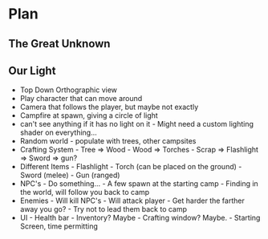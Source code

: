 # Plan

## The Great Unknown

## Our Light

- Top Down Orthographic view
- Play character that can move around
- Camera that follows the player, but maybe not exactly
- Campfire at spawn, giving a circle of light
- can't see anything if it has no light on it
        - Might need a custom lighting shader on everything...
- Random world
        - populate with trees, other campsites
- Crafting System
        - Tree => Wood
        - Wood => Torches
        - Scrap => Flashlight
                => Sword
                => gun? 
- Different Items
        - Flashlight
        - Torch (can be placed on the ground)
        - Sword (melee)
        - Gun (ranged)
- NPC's
        - Do something...
        - A few spawn at the starting camp
        - Finding in the world, will follow you back to camp
- Enemies
        - Will kill NPC's
        - Will attack player
        - Get harder the farther away you go?
        - Try not to lead them back to camp
- UI
        - Health bar
        - Inventory? Maybe
        - Crafting window? Maybe. 
        - Starting Screen, time permitting
